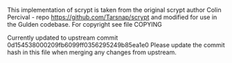 This implementation of scrypt is taken from the original scrypt author Colin Percival - repo  https://github.com/Tarsnap/scrypt and modified for use in the Gulden codebase.
For copyright see file COPYING

Currently updated to upstream commit 0d154538000209fb6099ff0356295249b85ea1e0
Please update the commit hash in this file when merging any changes from upstream.
